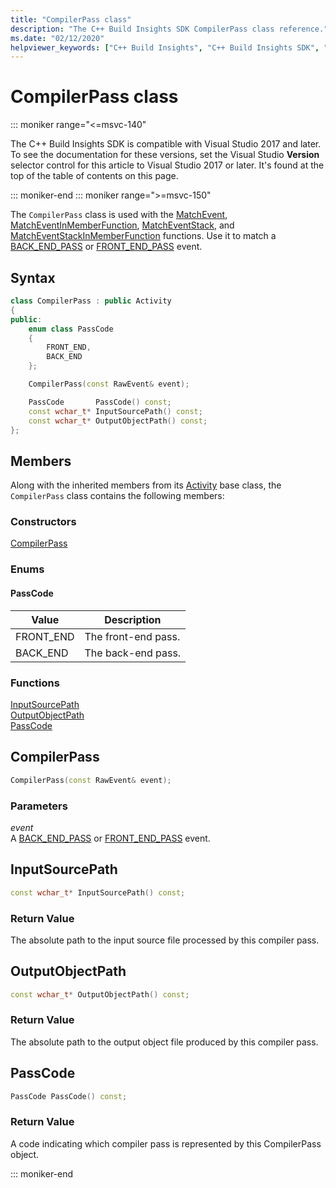 ```yaml
---
title: "CompilerPass class"
description: "The C++ Build Insights SDK CompilerPass class reference."
ms.date: "02/12/2020"
helpviewer_keywords: ["C++ Build Insights", "C++ Build Insights SDK", "CompilerPass", "throughput analysis", "build time analysis", "vcperf.exe"]
---
```

# CompilerPass class

::: moniker range="<=msvc-140"

The C++ Build Insights SDK is compatible with Visual Studio 2017 and later. To see the documentation for these versions, set the Visual Studio **Version** selector control for this article to Visual Studio 2017 or later. It's found at the top of the table of contents on this page.

::: moniker-end
::: moniker range=">=msvc-150"

The `CompilerPass` class is used with the [MatchEvent](../functions/match-event.md), [MatchEventInMemberFunction](../functions/match-event-in-member-function.md), [MatchEventStack](../functions/match-event-stack.md), and [MatchEventStackInMemberFunction](../functions/match-event-stack-in-member-function.md) functions. Use it to match a [BACK_END_PASS](../event-table.md#back-end-pass) or [FRONT_END_PASS](../event-table.md#front-end-pass) event.

## Syntax

```cpp
class CompilerPass : public Activity
{
public:
    enum class PassCode
    {
        FRONT_END,
        BACK_END
    };

    CompilerPass(const RawEvent& event);

    PassCode       PassCode() const;
    const wchar_t* InputSourcePath() const;
    const wchar_t* OutputObjectPath() const;
};
```

## Members

Along with the inherited members from its [Activity](activity.md) base class, the `CompilerPass` class contains the following members:

### Constructors

[CompilerPass](#compiler-pass)

### Enums

#### PassCode

|Value|Description|
|-|-|
|FRONT_END|The front-end pass.|
|BACK_END|The back-end pass.|

### Functions

[InputSourcePath](#input-source-path)\
[OutputObjectPath](#output-object-path)\
[PassCode](#pass-code)

## <a name="compiler-pass"></a> CompilerPass

```cpp
CompilerPass(const RawEvent& event);
```

### Parameters

*event*\
A [BACK_END_PASS](../event-table.md#back-end-pass) or [FRONT_END_PASS](../event-table.md#front-end-pass) event.

## <a name="input-source-path"></a> InputSourcePath

```cpp
const wchar_t* InputSourcePath() const;
```

### Return Value

The absolute path to the input source file processed by this compiler pass.

## <a name="output-object-path"></a> OutputObjectPath

```cpp
const wchar_t* OutputObjectPath() const;
```

### Return Value

The absolute path to the output object file produced by this compiler pass.

## <a name="pass-code"></a> PassCode

```cpp
PassCode PassCode() const;
```

### Return Value

A code indicating which compiler pass is represented by this CompilerPass object.

::: moniker-end
